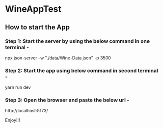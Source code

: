 # WineAppTest

## How to start the App

### Step 1: Start the server by using the below command in one terminal -
npx json-server -w "./data/Wine-Data.json" -p 3500

### Step 2: Start the app using below command in second terminal - 
yarn run dev

### Step 3: Open the browser and paste the below url -
http://localhost:5173/

Enjoy!!!
